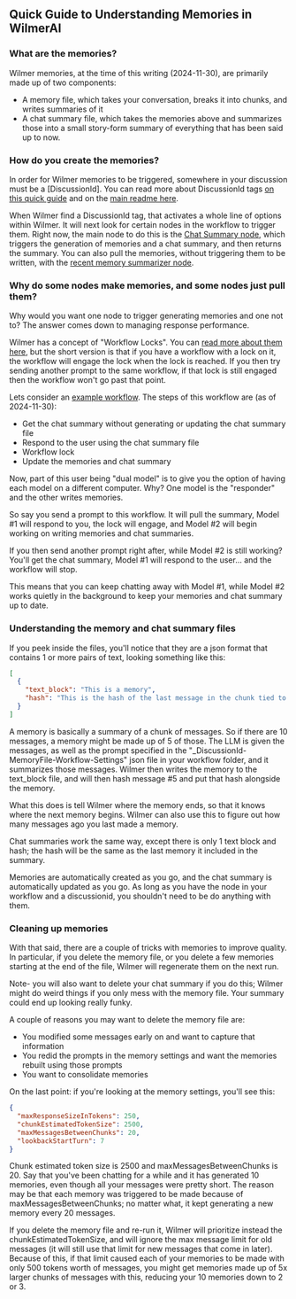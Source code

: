 ## Quick Guide to Understanding Memories in WilmerAI

### What are the memories?

Wilmer memories, at the time of this writing (2024-11-30), are primarily made up of two components:

* A memory file, which takes your conversation, breaks it into chunks, and writes summaries of it
* A chat summary file, which takes the memories above and summarizes those into a small story-form summary
  of everything that has been said up to now.

### How do you create the memories?

In order for Wilmer memories to be triggered, somewhere in your discussion must be a [DiscussionId].
You can read more about DiscussionId tags
[on this quick guide](SillyTavern.md#step-6-you-should-be-good-to-go-but-if-you-want-memoriessummaries-read-this) and
on the [main readme here](../../README.md#understanding-memories).

When Wilmer find a DiscussionId tag, that activates a whole line of options within Wilmer. It will next
look for certain nodes in the workflow to trigger them. Right now, the main node to do this is the [Chat
Summary node](../../README.md#full-chat-summary-node), which triggers the generation of memories and a chat summary,
and then returns the summary. You can also pull the memories, without triggering them to be written, with the
[recent memory summarizer node](../../README.md#recent-memory-summarizer-tool).

### Why do some nodes make memories, and some nodes just pull them?

Why would you want one node to trigger generating memories and one not to? The answer comes down to managing
response performance.

Wilmer has a concept of "Workflow Locks". You can [read more about them here](../../README.md#workflow-lock), but
the short version is that if you have a workflow with a lock on it, the workflow will engage the lock when the lock
is reached. If you then try sending another prompt to the same workflow, if that lock is still engaged then the workflow
won't go past that point.

Lets consider an
[example workflow](../../Public/Configs/Workflows/convo-roleplay-dual-model/FullCustomWorkflow-ChatSummary-WorkflowLocked.json).
The steps of this workflow are (as of 2024-11-30):

* Get the chat summary without generating or updating the chat summary file
* Respond to the user using the chat summary file
* Workflow lock
* Update the memories and chat summary

Now, part of this user being "dual model" is to give you the option of having each model on a different computer. Why?
One model is the "responder" and the other writes memories.

So say you send a prompt to this workflow. It will pull the summary, Model #1 will respond to you, the lock will engage,
and Model #2 will begin working on writing memories and chat summaries.

If you then send another prompt right after, while Model #2 is still working? You'll get the chat summary, Model #1 will
respond to the user... and the workflow will stop.

This means that you can keep chatting away with Model #1, while Model #2 works quietly in the background to keep your
memories and chat summary up to date.

### Understanding the memory and chat summary files

If you peek inside the files, you'll notice that they are a json format that contains 1 or more pairs of text, looking
something like this:

```json
[
  {
    "text_block": "This is a memory",
    "hash": "This is the hash of the last message in the chunk tied to the memory"
  }
]
```

A memory is basically a summary of a chunk of messages. So if there are 10 messages, a memory might be made up of 5 of those. The LLM
is given the messages, as well as the prompt specified in the "_DiscussionId-MemoryFile-Workflow-Settings" json file in
your workflow folder, and it summarizes those messages. Wilmer then writes the memory to the text_block file, and will
then hash message #5 and put that hash alongside the memory.

What this does is tell Wilmer where the memory ends, so that it knows where the next memory begins. Wilmer can also use
this to figure out how many messages ago you last made a memory.

Chat summaries work the same way, except there is only 1 text block and hash; the hash will be the same as the last
memory it included in the summary.

Memories are automatically created as you go, and the chat summary is automatically updated as you go. As long as you
have the node in your workflow and a discussionid, you shouldn't need to be do anything with them.

### Cleaning up memories

With that said, there are a couple of tricks with memories to improve quality. In particular, if you delete the memory
file, or you delete a few memories starting at the end of the file, Wilmer will regenerate them on the next run.

Note- you will also want to delete your chat summary if you do this; Wilmer might do weird things if you only mess with
the memory file. Your summary could end up looking really funky.

A couple of reasons you may want to delete the memory file are:

* You modified some messages early on and want to capture that information
* You redid the prompts in the memory settings and want the memories rebuilt using those prompts
* You want to consolidate memories

On the last point: if you're looking at the memory settings, you'll see this:

```json
{
  "maxResponseSizeInTokens": 250,
  "chunkEstimatedTokenSize": 2500,
  "maxMessagesBetweenChunks": 20,
  "lookbackStartTurn": 7
}
```

Chunk estimated token size is 2500 and maxMessagesBetweenChunks is 20. Say that you've been chatting for a while
and it has generated 10 memories, even though all your messages were pretty short. The reason may be that each memory
was triggered to be made because of maxMessagesBetweenChunks; no matter what, it kept generating a new memory every 20
messages.

If you delete the memory file and re-run it, Wilmer will prioritize instead the chunkEstimatedTokenSize, and will ignore
the max message limit for old messages (it will still use that limit for new messages that come in later). Because of
this, if that limit caused each of your memories to be made with only 500 tokens worth of messages, you might get
memories made up of 5x larger chunks of messages with this, reducing your 10 memories down to 2 or 3.